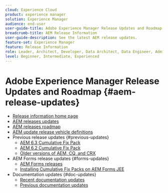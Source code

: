```yaml
---
cloud: Experience Cloud
product: experience manager
solution: Experience Manager
audience: end-user
user-guide-title: Adobe Experience Manager Release Updates and Roadmap
breadcrumb-title: AEM Release Information
user-guide-description: See the latest AEM release updates.
feature-set: Experience Manager
feature: Release Information
role: Leader, Architect, Developer, Data Architect, Data Engineer, Administrator, Business Practitioner
level: Beginner, Intermediate, Experienced
---
```


# Adobe Experience Manager Release Updates and Roadmap {#aem-release-updates}

+ [Release information home page](home.md)
+ [AEM releases updates](aem-releases-updates.md)
+ [AEM releases roadmap](update-releases-roadmap.md)
+ [AEM update release vehicle definitions](update-release-vehicle-definitions.md)
+ Previous release updates {#previous-updates}
  + [AEM 6.3 Cumulative Fix Pack](release-notes-aem-6-3-cumulative-fix-pack.md)
  + [AEM 6.2 Cumulative Fix Pack](release-notes-aem-6-2-cumulative-fix-pack.md)
  + [Older versions of AEM, CQ, and CRX](aem-previous-versions.md)
+ AEM Forms release updates {#forms-updates}
  + [AEM Forms releases](aem-forms-releases.md)
  + [Installing Cumulative Fix Packs on AEM Forms JEE](install-cfp-aem-forms-jee.md)
+ Documentation updates {#doc-updates}
  + [Recent documentation updates](documentation-updates.md)
  + [Previous documentation updates](previous-documentation-updates.md)
